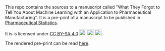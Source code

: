 This repo contains the sources to a manuscript called  "What They Forgot to Tell You About Machine Learning with an Application to Pharmaceutical Manufacturing". It is a pre-print of a manuscript to be published in [Pharmaceutical Statistics](https://onlinelibrary.wiley.com/journal/15391612). 

<p xmlns:cc="http://creativecommons.org/ns#" >It is is licensed under <a href="http://creativecommons.org/licenses/by-sa/4.0/?ref=chooser-v1" target="_blank" rel="license noopener noreferrer" style="display:inline-block;">CC BY-SA 4.0<img style="height:22px!important;margin-left:3px;vertical-align:text-bottom;" src="https://mirrors.creativecommons.org/presskit/icons/cc.svg?ref=chooser-v1"><img style="height:22px!important;margin-left:3px;vertical-align:text-bottom;" src="https://mirrors.creativecommons.org/presskit/icons/by.svg?ref=chooser-v1"><img style="height:22px!important;margin-left:3px;vertical-align:text-bottom;" src="https://mirrors.creativecommons.org/presskit/icons/sa.svg?ref=chooser-v1"></a></p> 

The rendered pre-print can be read [here](https://kjell-stattenacity.github.io/Tutorial/).
